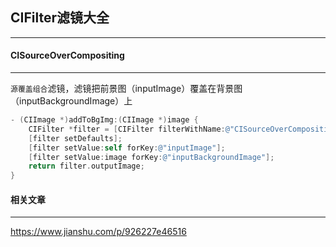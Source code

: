 ## CIFilter滤镜大全

------







#### CISourceOverCompositing

---------

`源覆盖组合`滤镜，滤镜把前景图（inputImage）覆盖在背景图（inputBackgroundImage）上

```objective-c
- (CIImage *)addToBgImg:(CIImage *)image {
    CIFilter *filter = [CIFilter filterWithName:@"CISourceOverCompositing"];
    [filter setDefaults];
    [filter setValue:self forKey:@"inputImage"];
    [filter setValue:image forKey:@"inputBackgroundImage"];
    return filter.outputImage;
}
```











#### 相关文章

------

https://www.jianshu.com/p/926227e46516

